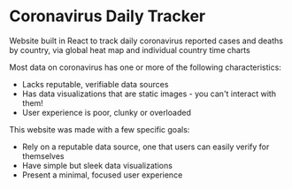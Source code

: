 # Coronavirus Daily Tracker

Website built in React to track daily coronavirus reported cases and deaths by country, via global heat map
and individual country time charts

Most data on coronavirus has one or more of the following characteristics:
- Lacks reputable, verifiable data sources
- Has data visualizations that are static images - you can't interact with them!
- User experience is poor, clunky or overloaded

This website was made with a few specific goals:
- Rely on a reputable data source, one that users can easily verify for themselves
- Have simple but sleek data visualizations
- Present a minimal, focused user experience